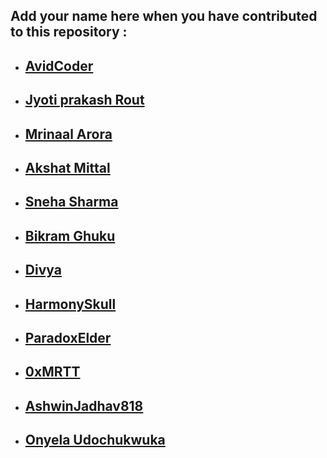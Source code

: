 ## Add your name here when you have contributed to this repository :

- ## [AvidCoder](https://github.com/AvidCoder101/)
- ## [Jyoti prakash Rout](https://github.com/Jyoti-prakash-rout)
- ## [Mrinaal Arora](https://github.com/aroramrinaal)
- ## [Akshat Mittal](https://github.com/akshatmittal61)
- ## [Sneha Sharma](https://github.com/snehasharma1111)
- ## [Bikram Ghuku](https://github.com/Bikram-ghuku)
- ## [Divya](https://github.com/d-coder111)
- ## [HarmonySkull](https://github.com/HarmonySkull)
- ## [ParadoxElder](https://github.com/ParadoxElder)
- ## [0xMRTT](https://github.com/0xMRTT/)
- ## [AshwinJadhav818](https://github.com/AshwinJadhav818)
- ## [Onyela Udochukwuka](https://github.com/Onyelaudochukwuka)
